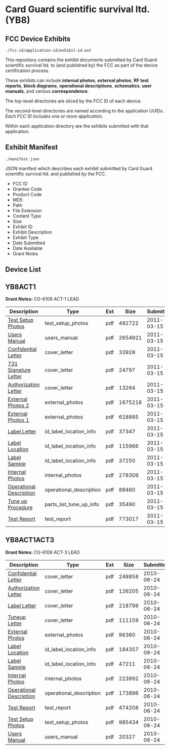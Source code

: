 # Card Guard scientific survival ltd. (YB8)
## FCC Device Exhibits

```
./fcc-id/application-id/exhibit-id.ext
```

This repository contains the exhibit documents submitted by Card Guard scientific survival ltd. to (and published by) the FCC as part of the device certification process.

These exhibits can include **internal photos**, **external photos**, **RF test reports**, **block diagrams**, **operational descriptions**, **schematics**, **user manuals**, and various **correspondence**.

The top-level directories are sliced by the FCC ID of each device.

The second-level directories are named according to the application UUIDs. *Each FCC ID includes one or more application.*

Within each application directory are the exhibits submitted with that application. 

## Exhibit Manifest

```
./manifest.json
```

JSON manifest which describes each exhibit submitted by Card Guard scientific survival ltd. and published by the FCC.

- FCC ID
- Grantee Code
- Product Code
- MD5
- Path
- File Extension
- Content Type
- Size
- Exhibit ID
- Exhibit Description
- Exhibit Type
- Date Submitted
- Date Available
- Grant Notes

## Device List
## YB8ACT1
**Grant Notes:** CG-6108 ACT-1 LEAD

| Description | Type | Ext | Size | Submitted | Available |
| ----------- | ---- | --- | ---- | --------- | --------- |
| [Test Setup Photos](YB8ACT1/4fcf6ff7cc7d419f4305547b64c81fd4/1431941.pdf) | test_setup_photos | pdf | 492722 | 2011-03-15 | 2011-03-16 |
| [Users Manual](YB8ACT1/4fcf6ff7cc7d419f4305547b64c81fd4/1431942.pdf) | users_manual | pdf | 2654921 | 2011-03-15 | 2011-03-16 |
| [Confidential Letter](YB8ACT1/4fcf6ff7cc7d419f4305547b64c81fd4/1431932.pdf) | cover_letter | pdf | 33928 | 2011-03-15 | 2011-03-16 |
| [731 Signature Letter](YB8ACT1/4fcf6ff7cc7d419f4305547b64c81fd4/1431934.pdf) | cover_letter | pdf | 24797 | 2011-03-15 | 2011-03-16 |
| [Authorization Letter](YB8ACT1/4fcf6ff7cc7d419f4305547b64c81fd4/1431936.pdf) | cover_letter | pdf | 13264 | 2011-03-15 | 2011-03-16 |
| [External Photos 2](YB8ACT1/4fcf6ff7cc7d419f4305547b64c81fd4/1431930.pdf) | external_photos | pdf | 1675218 | 2011-03-15 | 2011-03-16 |
| [External Photos 1](YB8ACT1/4fcf6ff7cc7d419f4305547b64c81fd4/1431933.pdf) | external_photos | pdf | 618885 | 2011-03-15 | 2011-03-16 |
| [Label Letter](YB8ACT1/4fcf6ff7cc7d419f4305547b64c81fd4/1431937.pdf) | id_label_location_info | pdf | 37347 | 2011-03-15 | 2011-03-16 |
| [Label Location](YB8ACT1/4fcf6ff7cc7d419f4305547b64c81fd4/1431938.pdf) | id_label_location_info | pdf | 115966 | 2011-03-15 | 2011-03-16 |
| [Label Sample](YB8ACT1/4fcf6ff7cc7d419f4305547b64c81fd4/1431939.pdf) | id_label_location_info | pdf | 37250 | 2011-03-15 | 2011-03-16 |
| [Internal Photos](YB8ACT1/4fcf6ff7cc7d419f4305547b64c81fd4/1431935.pdf) | internal_photos | pdf | 278309 | 2011-03-15 | 2011-03-16 |
| [Operational Description](YB8ACT1/4fcf6ff7cc7d419f4305547b64c81fd4/1431940.pdf) | operational_description | pdf | 88460 | 2011-03-15 | 2011-03-16 |
| [Tune up Procedure](YB8ACT1/4fcf6ff7cc7d419f4305547b64c81fd4/1431943.pdf) | parts_list_tune_up_info | pdf | 35490 | 2011-03-15 | 2011-03-16 |
| [Test Report](YB8ACT1/4fcf6ff7cc7d419f4305547b64c81fd4/1431931.pdf) | test_report | pdf | 773017 | 2011-03-15 | 2011-03-16 |
## YB8ACT1ACT3
**Grant Notes:** CG-6108 ACT-3 LEAD

| Description | Type | Ext | Size | Submitted | Available |
| ----------- | ---- | --- | ---- | --------- | --------- |
| [Confidential Letter](YB8ACT1ACT3/a22cd2e5db71a776628451f848faac5d/1301282.pdf) | cover_letter | pdf | 248858 | 2010-06-24 | 2010-06-27 |
| [Authorization Letter](YB8ACT1ACT3/a22cd2e5db71a776628451f848faac5d/1301286.pdf) | cover_letter | pdf | 126205 | 2010-06-24 | 2010-06-27 |
| [Label Letter](YB8ACT1ACT3/a22cd2e5db71a776628451f848faac5d/1301287.pdf) | cover_letter | pdf | 218799 | 2010-06-24 | 2010-06-27 |
| [Tuneup Letter](YB8ACT1ACT3/a22cd2e5db71a776628451f848faac5d/1301292.pdf) | cover_letter | pdf | 111159 | 2010-06-24 | 2010-06-27 |
| [External Photos](YB8ACT1ACT3/a22cd2e5db71a776628451f848faac5d/1301284.pdf) | external_photos | pdf | 96360 | 2010-06-24 | 2010-06-27 |
| [Label Location](YB8ACT1ACT3/a22cd2e5db71a776628451f848faac5d/1301288.pdf) | id_label_location_info | pdf | 184357 | 2010-06-24 | 2010-06-27 |
| [Label Sample](YB8ACT1ACT3/a22cd2e5db71a776628451f848faac5d/1301289.pdf) | id_label_location_info | pdf | 47211 | 2010-06-24 | 2010-06-27 |
| [Internal Photos](YB8ACT1ACT3/a22cd2e5db71a776628451f848faac5d/1301285.pdf) | internal_photos | pdf | 223992 | 2010-06-24 | 2010-06-27 |
| [Operational Description](YB8ACT1ACT3/a22cd2e5db71a776628451f848faac5d/1301290.pdf) | operational_description | pdf | 173896 | 2010-06-24 | 2010-06-27 |
| [Test Report](YB8ACT1ACT3/a22cd2e5db71a776628451f848faac5d/1301283.pdf) | test_report | pdf | 474208 | 2010-06-24 | 2010-06-27 |
| [Test Setup Photos](YB8ACT1ACT3/a22cd2e5db71a776628451f848faac5d/1301291.pdf) | test_setup_photos | pdf | 985434 | 2010-06-24 | 2010-06-27 |
| [Users Manual](YB8ACT1ACT3/a22cd2e5db71a776628451f848faac5d/1301293.pdf) | users_manual | pdf | 20327 | 2010-06-24 | 2010-06-27 |
